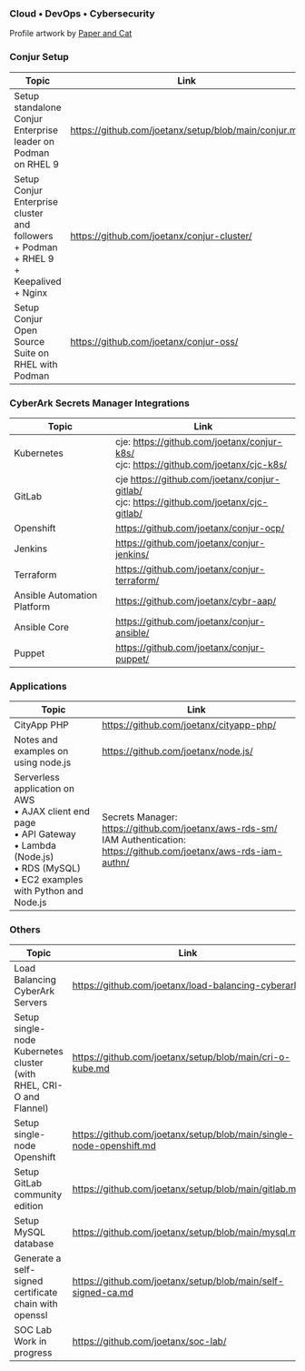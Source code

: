### Cloud • DevOps • Cybersecurity

Profile artwork by [Paper and Cat](https://www.instagram.com/paperandcat/)

### Conjur Setup

|Topic|Link|
|---|---|
|Setup standalone Conjur Enterprise leader on Podman on RHEL 9|<https://github.com/joetanx/setup/blob/main/conjur.md>|
|Setup Conjur Enterprise cluster and followers + Podman + RHEL 9 + Keepalived + Nginx|<https://github.com/joetanx/conjur-cluster/>|
|Setup Conjur Open Source Suite on RHEL with Podman|<https://github.com/joetanx/conjur-oss/>|

### CyberArk Secrets Manager Integrations

|Topic|Link|
|---|---|
|Kubernetes|cje: <https://github.com/joetanx/conjur-k8s/><br>cjc: <https://github.com/joetanx/cjc-k8s/>|
|GitLab|cje <https://github.com/joetanx/conjur-gitlab/><br>cjc: <https://github.com/joetanx/cjc-gitlab/>|
|Openshift|<https://github.com/joetanx/conjur-ocp/>|
|Jenkins|<https://github.com/joetanx/conjur-jenkins/>|
|Terraform|<https://github.com/joetanx/conjur-terraform/>|
|Ansible Automation Platform|<https://github.com/joetanx/cybr-aap/>|
|Ansible Core|<https://github.com/joetanx/conjur-ansible/>|
|Puppet|<https://github.com/joetanx/conjur-puppet/>|

### Applications

|Topic|Link|
|---|---|
|CityApp PHP|<https://github.com/joetanx/cityapp-php/>|
|Notes and examples on using node.js|<https://github.com/joetanx/node.js/>|
|Serverless application on AWS<br>• AJAX client end page<br>• API Gateway<br>• Lambda (Node.js)<br>• RDS (MySQL)<br>• EC2 examples with Python and Node.js|Secrets Manager: <https://github.com/joetanx/aws-rds-sm/><br>IAM Authentication: <https://github.com/joetanx/aws-rds-iam-authn/>|

### Others

|Topic|Link|
|---|---|
|Load Balancing CyberArk Servers|<https://github.com/joetanx/load-balancing-cyberark/>|
|Setup single-node Kubernetes cluster (with RHEL, CRI-O and Flannel)|<https://github.com/joetanx/setup/blob/main/cri-o-kube.md>|
|Setup single-node Openshift|<https://github.com/joetanx/setup/blob/main/single-node-openshift.md>|
|Setup GitLab community edition|<https://github.com/joetanx/setup/blob/main/gitlab.md>|
|Setup MySQL database|<https://github.com/joetanx/setup/blob/main/mysql.md>|
|Generate a self-signed certificate chain with openssl|<https://github.com/joetanx/setup/blob/main/self-signed-ca.md>|
|SOC Lab<br>Work in progress|<https://github.com/joetanx/soc-lab/>|
